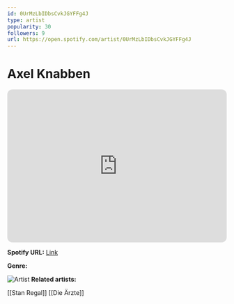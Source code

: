 ```yaml
---
id: 0UrMzLbIDbsCvkJGYFFg4J
type: artist
popularity: 30
followers: 9
url: https://open.spotify.com/artist/0UrMzLbIDbsCvkJGYFFg4J
---
```

# Axel Knabben

<iframe style="border-radius:12px" src="https://open.spotify.com/embed/artist/0UrMzLbIDbsCvkJGYFFg4J" width="100%" height="352" frameBorder="0" allowfullscreen="" allow="autoplay; clipboard-write; encrypted-media; fullscreen; picture-in-picture" loading="lazy"></iframe>

**Spotify URL:** [Link](https://open.spotify.com/artist/0UrMzLbIDbsCvkJGYFFg4J)

**Genre:** 

![Artist]()
**Related artists:**

[[Stan Regal]]
[[Die Ärzte]]
